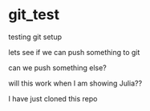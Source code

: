 # git_test
testing git setup

lets see if we can push something to git

can we push something else?

will this work when I am showing Julia??

I have just cloned this repo